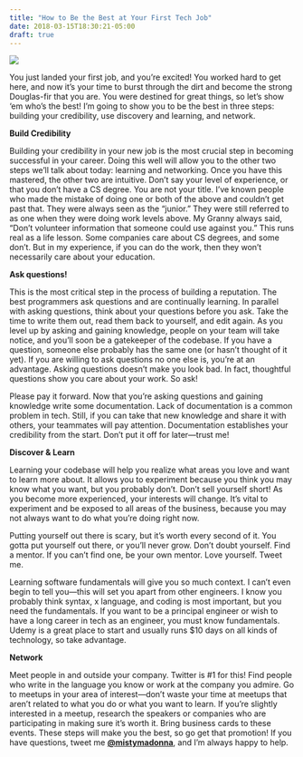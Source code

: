 ```yaml
---
title: "How to Be the Best at Your First Tech Job"
date: 2018-03-15T18:30:21-05:00
draft: true
---
```

![](/static/david-lynch-shoe.jpg)

You just landed your first job, and you’re excited! You worked hard to get here, and now it’s your time to burst through the dirt and become the strong Douglas-fir that you are. You were destined for great things, so let’s show ‘em who’s the best!
I’m going to show you to be the best in three steps: building your credibility, use discovery and learning, and network.

**Build Credibility**

Building your credibility in your new job is the most crucial step in becoming successful in your career. Doing this well will allow you to the other two steps we’ll talk about today: learning and networking. Once you have this mastered, the other two are intuitive.
Don’t say your level of experience, or that you don’t have a CS degree. You are not your title. I’ve known people who made the mistake of doing one or both of the above and couldn’t get past that. They were always seen as the “junior.” They were still referred to as one when they were doing work levels above. My Granny always said, “Don’t volunteer information that someone could use against you.” This runs real as a life lesson. Some companies care about CS degrees, and some don’t. But in my experience, if you can do the work, then they won’t necessarily care about your education.

**Ask questions!**

This is the most critical step in the process of building a reputation. The best programmers ask questions and are continually learning. In parallel with asking questions, think about your questions before you ask. Take the time to write them out, read them back to yourself, and edit again. As you level up by asking and gaining knowledge, people on your team will take notice, and you’ll soon be a gatekeeper of the codebase. If you have a question, someone else probably has the same one (or hasn’t thought of it yet). If you are willing to ask questions no one else is, you’re at an advantage. Asking questions doesn’t make you look bad. In fact, thoughtful questions show you care about your work. So ask!

Please pay it forward. Now that you’re asking questions and gaining knowledge write some documentation. Lack of documentation is a common problem in tech. Still, if you can take that new knowledge and share it with others, your teammates will pay attention. Documentation establishes your credibility from the start. Don’t put it off for later—trust me!

**Discover & Learn**

Learning your codebase will help you realize what areas you love and want to learn more about. It allows you to experiment because you think you may know what you want, but you probably don’t. Don’t sell yourself short! As you become more experienced, your interests will change. It’s vital to experiment and be exposed to all areas of the business, because you may not always want to do what you’re doing right now.

Putting yourself out there is scary, but it’s worth every second of it. You gotta put yourself out there, or you’ll never grow. Don’t doubt yourself. Find a mentor. If you can’t find one, be your own mentor. Love yourself. Tweet me.

Learning software fundamentals will give you so much context. I can’t even begin to tell you—this will set you apart from other engineers. I know you probably think syntax, x language, and coding is most important, but you need the fundamentals. If you want to be a principal engineer or wish to have a long career in tech as an engineer, you must know fundamentals. Udemy is a great place to start and usually runs $10 days on all kinds of technology, so take advantage.

**Network**

Meet people in and outside your company. Twitter is #1 for this! Find people who write in the language you know or work at the company you admire. Go to meetups in your area of interest—don’t waste your time at meetups that aren’t related to what you do or what you want to learn. If you’re slightly interested in a meetup, research the speakers or companies who are participating in making sure it’s worth it. Bring business cards to these events.
These steps will make you the best, so go get that promotion! If you have questions, tweet me **[@mistymadonna](https://twitter.com/mistymadonna)**, and I’m always happy to help.

